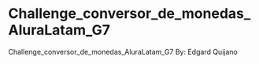 # Challenge_conversor_de_monedas_AluraLatam_G7
Challenge_conversor_de_monedas_AluraLatam_G7
By: Edgard Quijano
